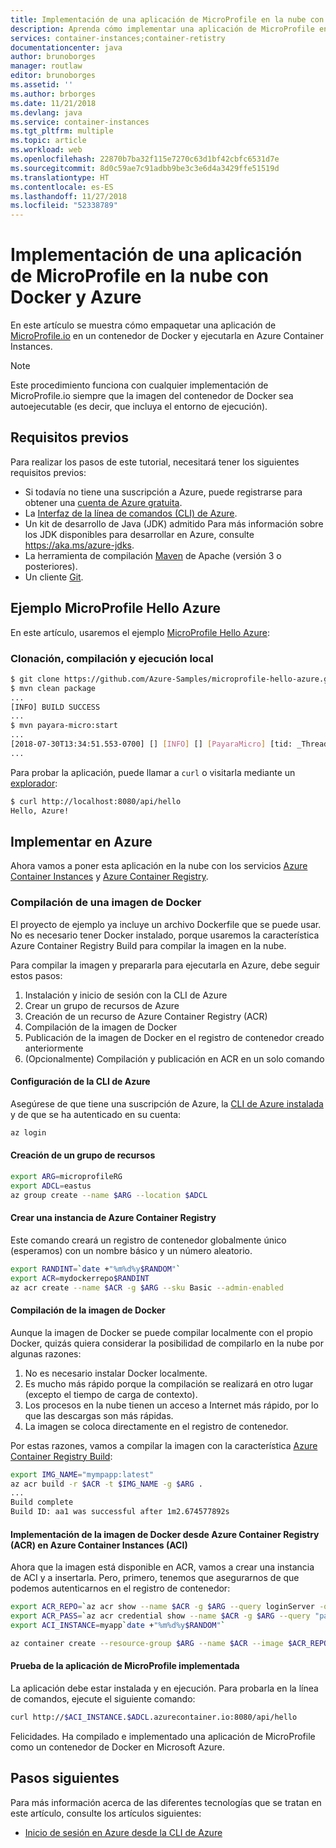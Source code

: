 ```yaml
---
title: Implementación de una aplicación de MicroProfile en la nube con Docker y Azure
description: Aprenda cómo implementar una aplicación de MicroProfile en la nube con Docker y Azure Container Instances.
services: container-instances;container-retistry
documentationcenter: java
author: brunoborges
manager: routlaw
editor: brunoborges
ms.assetid: ''
ms.author: brborges
ms.date: 11/21/2018
ms.devlang: java
ms.service: container-instances
ms.tgt_pltfrm: multiple
ms.topic: article
ms.workload: web
ms.openlocfilehash: 22870b7ba32f115e7270c63d1bf42cbfc6531d7e
ms.sourcegitcommit: 8d0c59ae7c91adbb9be3c3e6d4a3429ffe51519d
ms.translationtype: HT
ms.contentlocale: es-ES
ms.lasthandoff: 11/27/2018
ms.locfileid: "52338789"
---
```

# <a name="deploy-a-microprofile-application-to-the-cloud-with-docker-and-azure"></a>Implementación de una aplicación de MicroProfile en la nube con Docker y Azure

En este artículo se muestra cómo empaquetar una aplicación de [MicroProfile.io] en un contenedor de Docker y ejecutarla en Azure Container Instances.

> [!NOTE]
>
> Este procedimiento funciona con cualquier implementación de MicroProfile.io siempre que la imagen del contenedor de Docker sea autoejecutable (es decir, que incluya el entorno de ejecución).

## <a name="prerequisites"></a>Requisitos previos

Para realizar los pasos de este tutorial, necesitará tener los siguientes requisitos previos:

* Si todavía no tiene una suscripción a Azure, puede registrarse para obtener una [cuenta de Azure gratuita].
* La [Interfaz de la línea de comandos (CLI) de Azure].
* Un kit de desarrollo de Java (JDK) admitido Para más información sobre los JDK disponibles para desarrollar en Azure, consulte <https://aka.ms/azure-jdks>.
* La herramienta de compilación [Maven] de Apache (versión 3 o posteriores).
* Un cliente [Git].

## <a name="microprofile-hello-azure-sample"></a>Ejemplo MicroProfile Hello Azure

En este artículo, usaremos el ejemplo [MicroProfile Hello Azure](https://github.com/azure-samples/microprofile-hello-azure):

### <a name="clone-build-and-run-locally"></a>Clonación, compilación y ejecución local

```bash
$ git clone https://github.com/Azure-Samples/microprofile-hello-azure.git
$ mvn clean package
...
[INFO] BUILD SUCCESS
...
$ mvn payara-micro:start
...
[2018-07-30T13:34:51.553-0700] [] [INFO] [] [PayaraMicro] [tid: _ThreadID=1 _ThreadName=main] [timeMillis: 1532982891553] [levelValue: 800] Payara Micro  5.182 #badassmicrofish (build 303) ready in 10,304 (ms)
...
```

Para probar la aplicación, puede llamar a `curl` o visitarla mediante un [explorador](http://localhost:8080/api/hello):

```bash
$ curl http://localhost:8080/api/hello
Hello, Azure!
```

## <a name="deploy-to-azure"></a>Implementar en Azure

Ahora vamos a poner esta aplicación en la nube con los servicios [Azure Container Instances] y [Azure Container Registry].

### <a name="build-a-docker-image"></a>Compilación de una imagen de Docker

El proyecto de ejemplo ya incluye un archivo Dockerfile que se puede usar. No es necesario tener Docker instalado, porque usaremos la característica Azure Container Registry Build para compilar la imagen en la nube.

Para compilar la imagen y prepararla para ejecutarla en Azure, debe seguir estos pasos:

1. Instalación y inicio de sesión con la CLI de Azure
1. Crear un grupo de recursos de Azure
1. Creación de un recurso de Azure Container Registry (ACR)
1. Compilación de la imagen de Docker
1. Publicación de la imagen de Docker en el registro de contenedor creado anteriormente
1. (Opcionalmente) Compilación y publicación en ACR en un solo comando


#### <a name="set-up-azure-cli"></a>Configuración de la CLI de Azure

Asegúrese de que tiene una suscripción de Azure, la [CLI de Azure instalada](https://docs.microsoft.com/cli/azure/install-azure-cli?view=azure-cli-latest) y de que se ha autenticado en su cuenta:

```bash
az login
```

#### <a name="create-a-resource-group"></a>Creación de un grupo de recursos

```bash
export ARG=microprofileRG
export ADCL=eastus
az group create --name $ARG --location $ADCL
```

#### <a name="create-an-azure-container-registry-instance"></a>Crear una instancia de Azure Container Registry

Este comando creará un registro de contenedor globalmente único (esperamos) con un nombre básico y un número aleatorio.

```bash
export RANDINT=`date +"%m%d%y$RANDOM"`
export ACR=mydockerrepo$RANDINT
az acr create --name $ACR -g $ARG --sku Basic --admin-enabled
```

#### <a name="build-the-docker-image"></a>Compilación de la imagen de Docker

Aunque la imagen de Docker se puede compilar localmente con el propio Docker, quizás quiera considerar la posibilidad de compilarlo en la nube por algunas razones:

1. No es necesario instalar Docker localmente.
1. Es mucho más rápido porque la compilación se realizará en otro lugar (excepto el tiempo de carga de contexto).
1. Los procesos en la nube tienen un acceso a Internet más rápido, por lo que las descargas son más rápidas.
1. La imagen se coloca directamente en el registro de contenedor.

Por estas razones, vamos a compilar la imagen con la característica [Azure Container Registry Build]:

```bash
export IMG_NAME="mympapp:latest"
az acr build -r $ACR -t $IMG_NAME -g $ARG .
...
Build complete
Build ID: aa1 was successful after 1m2.674577892s
```

#### <a name="deploy-docker-image-from-azure-container-registry-acr-into-container-instances-aci"></a>Implementación de la imagen de Docker desde Azure Container Registry (ACR) en Azure Container Instances (ACI)

Ahora que la imagen está disponible en ACR, vamos a crear una instancia de ACI y a insertarla. Pero, primero, tenemos que asegurarnos de que podemos autenticarnos en el registro de contenedor:

```bash
export ACR_REPO=`az acr show --name $ACR -g $ARG --query loginServer -o tsv`
export ACR_PASS=`az acr credential show --name $ACR -g $ARG --query "passwords[0].value" -o tsv`
export ACI_INSTANCE=myapp`date +"%m%d%y$RANDOM"`

az container create --resource-group $ARG --name $ACR --image $ACR_REPO/$IMG_NAME --cpu 1 --memory 1 --registry-login-server $ACR_REPO --registry-username $ACR --registry-password $ACR_PASS --dns-name-label $ACI_INSTANCE --ports 8080
```

#### <a name="test-your-deployed-microprofile-application"></a>Prueba de la aplicación de MicroProfile implementada

La aplicación debe estar instalada y en ejecución. Para probarla en la línea de comandos, ejecute el siguiente comando:

```bash
curl http://$ACI_INSTANCE.$ADCL.azurecontainer.io:8080/api/hello
````

Felicidades. Ha compilado e implementado una aplicación de MicroProfile como un contenedor de Docker en Microsoft Azure.

## <a name="next-steps"></a>Pasos siguientes

Para más información acerca de las diferentes tecnologías que se tratan en este artículo, consulte los artículos siguientes:

* [Inicio de sesión en Azure desde la CLI de Azure](/azure/xplat-cli-connect)

<!-- URL List -->

[Azure Container Registry Build]: https://docs.microsoft.com/azure/container-registry/container-registry-build-overview
[MicroProfile.io]: https://microprofile.io
[Interfaz de la línea de comandos (CLI) de Azure]: /cli/azure/overview
[Azure for Java Developers]: https://docs.microsoft.com/java/azure/
[Azure portal]: https://portal.azure.com/
[cuenta de Azure gratuita]: https://azure.microsoft.com/pricing/free-trial/
[Git]: https://github.com/
[Maven]: http://maven.apache.org/
[Java Development Kit (JDK)]: https://aka.ms/azure-jdks
<!-- http://www.oracle.com/technetwork/java/javase/downloads/ -->
[Azure Container Instances]: https://docs.microsoft.com/azure/container-instances/
[Azure Container Registry]:  https://docs.microsoft.com/azure/container-registry